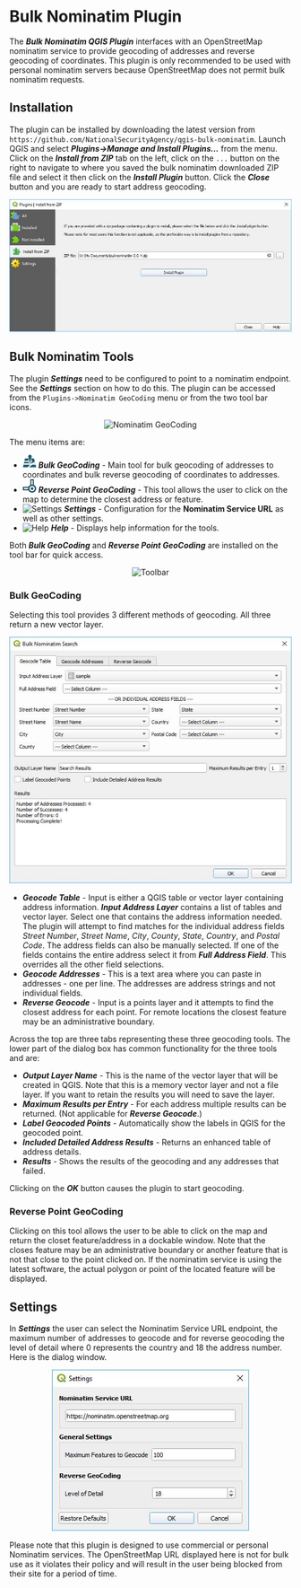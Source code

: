 # Bulk Nominatim Plugin

The ***Bulk Nominatim QGIS Plugin*** interfaces with an OpenStreetMap nominatim service to provide geocoding of addresses and reverse geocoding of coordinates. This plugin is only recommended to be used with personal nominatim servers because OpenStreetMap does not permit bulk nominatim requests.

## Installation
The plugin can be installed by downloading the latest version from `https://github.com/NationalSecurityAgency/qgis-bulk-nominatim`. Launch QGIS and select ***Plugins->Manage and Install Plugins...*** from the menu. Click on the ***Install from ZIP*** tab on the left, click on the `...` button on the right to navigate to where you saved the bulk nominatim downloaded ZIP file and select it then click on the ***Install Plugin*** button. Click the ***Close*** button and you are ready to start address geocoding.

<div style="text-align:center"><img src="doc/install.jpg" alt="Installing Plugin"></div>


## Bulk Nominatim Tools

The plugin ***Settings*** need to be configured to point to a nominatim endpoint. See the ***Settings*** section on how to do this. The plugin can be accessed from the `Plugins->Nominatim GeoCoding` menu or from the two tool bar icons.

<div style="text-align:center"><img src="doc/menu.jpg" alt="Nominatim GeoCoding"></div>

The menu items are:

* <img src="images/icon.png" alt="Bulk GeoCoding" width="24" height="24"> ***Bulk GeoCoding*** - Main tool for bulk geocoding of addresses to coordinates and bulk reverse geocoding of coordinates to addresses.
* <img src="images/reverse.png" alt="Reverse Point GeoCoding" width="24" height="24"> ***Reverse Point GeoCoding*** - This tool allows the user to click on the map to determine the closest address or feature.
* <img src="images/settings.png" alt="Settings"> ***Settings*** - Configuration for the **Nominatim Service URL** as well as other settings.
* <img src="images/help.png" alt="Help"> ***Help*** - Displays help information for the tools.

Both ***Bulk GeoCoding*** and ***Reverse Point GeoCoding*** are installed on the tool bar for quick access.

<div style="text-align:center"><img src="doc/toolbar.jpg" alt="Toolbar"></div>

### Bulk GeoCoding

Selecting this tool provides 3 different methods of geocoding. All three return a new vector layer.

<div style="text-align:center"><img src="doc/bulk-geocoding.jpg" alt="Bulk Geocoding"></div>

* ***Geocode Table*** - Input is either a QGIS table or vector layer containing address information. ***Input Address Layer*** contains a list of tables and vector layer. Select one that contains the address information needed. The plugin will attempt to find matches for the individual address fields *Street Number*, *Street Name*, *City*, *County*, *State*, *Country*, and *Postal Code*. The address fields can also be manually selected. If one of the fields contains the entire address select it from ***Full Address Field***. This overrides all the other field selections.
* ***Geocode Addresses*** - This is a text area where you can paste in addresses - one per line. The addresses are address strings and not individual fields.
* ***Reverse Geocode*** - Input is a points layer and it attempts to find the closest address for each point. For remote locations the closest feature may be an administrative boundary.

Across the top are three tabs representing these three geocoding tools. The lower part of the dialog box has common functionality for the three tools and are:

* ***Output Layer Name*** - This is the name of the vector layer that will be created in QGIS. Note that this is a memory vector layer and not a file layer. If you want to retain the results you will need to save the layer.
* ***Maximum Results per Entry*** - For each address multiple results can be returned. (Not applicable for ***Reverse Geocode***.)
* ***Label Geocoded Points*** - Automatically show the labels in QGIS for the geocoded point.
* ***Included Detailed Address Results*** - Returns an enhanced table of address details.
* ***Results*** - Shows the results of the geocoding and any addresses that failed.

Clicking on the ***OK*** button causes the plugin to start geocoding.

### Reverse Point GeoCoding
Clicking on this tool allows the user to be able to click on the map and return the closet feature/address in a dockable window. Note that the closes feature may be an administrative boundary or another feature that is not that close to the point clicked on. If the nominatim service is using the latest software, the actual polygon or point of the located feature will be displayed.

## Settings
In ***Settings*** the user can select the Nominatim Service URL endpoint, the maximum number of addresses to geocode and for reverse geocoding the level of detail where 0 represents the country and 18 the address number. Here is the dialog window.

<div style="text-align:center"><img src="doc/settings.jpg" alt="Settings"></div>

Please note that this plugin is designed to use commercial or personal Nominatim services. The OpenStreetMap URL displayed here is not for bulk use as it violates their policy and will result in the user being blocked from their site for a period of time.